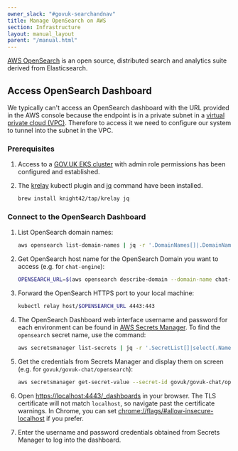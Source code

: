 ```yaml
---
owner_slack: "#govuk-searchandnav"
title: Manage OpenSearch on AWS
section: Infrastructure
layout: manual_layout
parent: "/manual.html"
---
```


[AWS OpenSearch] is an open source, distributed search and analytics suite derived from Elasticsearch.

## Access OpenSearch Dashboard

We typically can't access an OpenSearch dashboard with the URL provided in the AWS console because the endpoint is in a private subnet in a [virtual private cloud (VPC)](https://en.wikipedia.org/wiki/Virtual_private_cloud). Therefore to access it we need to configure our system to tunnel into the subnet in the VPC.

### Prerequisites

1. Access to a [GOV.UK EKS cluster] with admin role permissions has been configured and established.

1. The [krelay] kubectl plugin and [jq] command have been installed.

    ```sh
    brew install knight42/tap/krelay jq
    ```

### Connect to the OpenSearch Dashboard

1. List OpenSearch domain names:

    ```sh
    aws opensearch list-domain-names | jq -r '.DomainNames[]|.DomainName'
    ```

1. Get OpenSearch host name for the OpenSearch Domain you want to access (e.g. for `chat-engine`):

    ```sh
    OPENSEARCH_URL=$(aws opensearch describe-domain --domain-name chat-engine | jq -r '.DomainStatus.Endpoints.vpc')
    ```

1. Forward the OpenSearch HTTPS port to your local machine:

    ```sh
    kubectl relay host/$OPENSEARCH_URL 4443:443
    ```

1. The OpenSearch Dashboard web interface username and password for each environment can be found in [AWS Secrets Manager]. To find the `opensearch` secret name, use the command:

    ```sh
    aws secretsmanager list-secrets | jq -r '.SecretList[]|select(.Name|contains("opensearch"))|.Name'
    ```

1. Get the credentials from Secrets Manager and display them on screen (e.g. for `govuk/govuk-chat/opensearch`):

    ```sh
    aws secretsmanager get-secret-value --secret-id govuk/govuk-chat/opensearch | jq -r '.SecretString| tostring' | jq
    ```

1. Open <https://localhost:4443/_dashboards> in your browser. The TLS certificate will not match `localhost`, so navigate past the certificate warnings. In Chrome, you can set <chrome://flags/#allow-insecure-localhost> if you prefer.

1. Enter the username and password credentials obtained from Secrets Manager to log into the dashboard.

[AWS OpenSearch]: https://aws.amazon.com/opensearch-service/
[AWS Secrets Manager]: https://aws.amazon.com/secrets-manager/
[GOV.UK EKS cluster]: https://docs.publishing.service.gov.uk/kubernetes/get-started/access-eks-cluster/
[krelay]: https://github.com/knight42/krelay#installation
[jq]: https://jqlang.github.io/jq/
